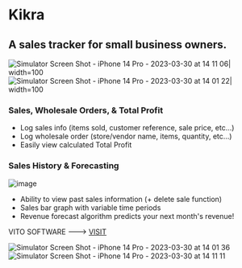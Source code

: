 # Kikra
## A sales tracker for small business owners.
![Simulator Screen Shot - iPhone 14 Pro - 2023-03-30 at 14 11 06](https://user-images.githubusercontent.com/25287442/228870512-7853526f-3572-4440-8ba4-61fa1a1d892f.png)| width=100 ![Simulator Screen Shot - iPhone 14 Pro - 2023-03-30 at 14 01 22](https://user-images.githubusercontent.com/25287442/228870592-67978c76-aae7-4599-94fa-e60cbdc10b32.png)| width=100

### Sales, Wholesale Orders, & Total Profit
- Log sales info (items sold, customer reference, sale price, etc...) 
- Log wholesale order (store/vendor name, items, quantity, etc...) 
- Easily view calculated Total Profit 

### Sales History & Forecasting
![image](https://user-images.githubusercontent.com/25287442/228870375-92e69395-1b33-4b6b-95de-7be39f9ec479.png)

- Ability to view past sales information (+ delete sale function)
- Sales bar graph with variable time periods
- Revenue forecast algorithm predicts your next month's revenue!

VITO SOFTWARE ---> [VISIT](https://raviheyne.com)


![Simulator Screen Shot - iPhone 14 Pro - 2023-03-30 at 14 01 36](https://user-images.githubusercontent.com/25287442/228870652-791343e9-4059-4cb1-87cd-45eb2601f9b9.png)![Simulator Screen Shot - iPhone 14 Pro - 2023-03-30 at 14 11 11](https://user-images.githubusercontent.com/25287442/228870712-73221a4d-cb20-499d-90e5-644d6f037136.png)

